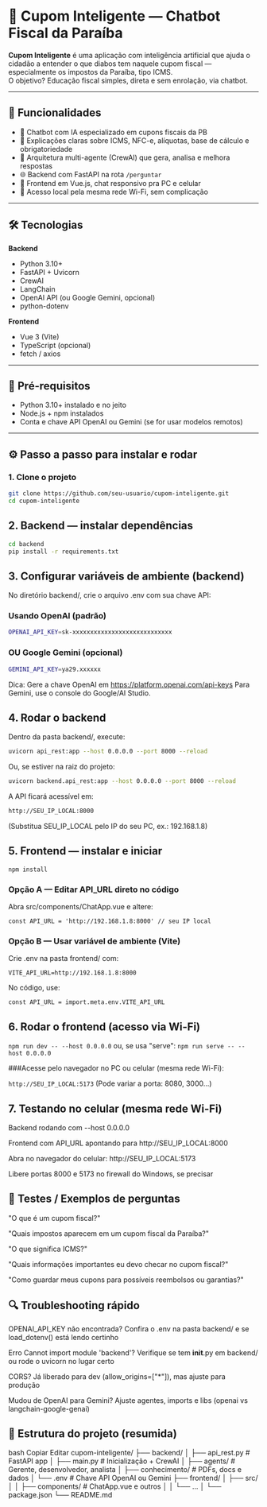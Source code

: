 # 🧾 Cupom Inteligente — Chatbot Fiscal da Paraíba

**Cupom Inteligente** é uma aplicação com inteligência artificial que ajuda o cidadão a entender o que diabos tem naquele cupom fiscal — especialmente os impostos da Paraíba, tipo ICMS.  
O objetivo? Educação fiscal simples, direta e sem enrolação, via chatbot.

---

## 🚀 Funcionalidades

- 🤖 Chatbot com IA especializado em cupons fiscais da PB  
- 📄 Explicações claras sobre ICMS, NFC-e, alíquotas, base de cálculo e obrigatoriedade  
- 🧠 Arquitetura multi-agente (CrewAI) que gera, analisa e melhora respostas  
- 🌐 Backend com FastAPI na rota `/perguntar`  
- 💬 Frontend em Vue.js, chat responsivo pra PC e celular  
- 📱 Acesso local pela mesma rede Wi-Fi, sem complicação

---

## 🛠 Tecnologias

**Backend**  
- Python 3.10+  
- FastAPI + Uvicorn  
- CrewAI  
- LangChain  
- OpenAI API (ou Google Gemini, opcional)  
- python-dotenv  

**Frontend**  
- Vue 3 (Vite)  
- TypeScript (opcional)  
- fetch / axios  

---

## 🔧 Pré-requisitos

- Python 3.10+ instalado e no jeito  
- Node.js + npm instalados  
- Conta e chave API OpenAI ou Gemini (se for usar modelos remotos)  

---

## ⚙️ Passo a passo para instalar e rodar

### 1. Clone o projeto

```bash
git clone https://github.com/seu-usuario/cupom-inteligente.git
cd cupom-inteligente
```
## 2. Backend — instalar dependências
```bash
cd backend
pip install -r requirements.txt
```
## 3. Configurar variáveis de ambiente (backend)
No diretório backend/, crie o arquivo .env com sua chave API:

### Usando OpenAI (padrão)
```bash
OPENAI_API_KEY=sk-xxxxxxxxxxxxxxxxxxxxxxxxxxxx
```

### OU Google Gemini (opcional)
```bash
GEMINI_API_KEY=ya29.xxxxxx
```
Dica: Gere a chave OpenAI em https://platform.openai.com/api-keys
Para Gemini, use o console do Google/AI Studio.

## 4. Rodar o backend
Dentro da pasta backend/, execute:

```bash
uvicorn api_rest:app --host 0.0.0.0 --port 8000 --reload
```

Ou, se estiver na raiz do projeto:

```bash
uvicorn backend.api_rest:app --host 0.0.0.0 --port 8000 --reload
```

A API ficará acessível em:

```bash
http://SEU_IP_LOCAL:8000
```
(Substitua SEU_IP_LOCAL pelo IP do seu PC, ex.: 192.168.1.8)

## 5. Frontend — instalar e iniciar

```cd ../frontend
npm install
```
### Opção A — Editar API_URL direto no código
Abra src/components/ChatApp.vue e altere:

```
const API_URL = 'http://192.168.1.8:8000' // seu IP local
```
### Opção B — Usar variável de ambiente (Vite)
Crie .env na pasta frontend/ com:

```VITE_API_URL=http://192.168.1.8:8000```

No código, use:

```const API_URL = import.meta.env.VITE_API_URL```

## 6. Rodar o frontend (acesso via Wi-Fi)

```npm run dev -- --host 0.0.0.0```
 ou, se usa "serve":
```npm run serve -- --host 0.0.0.0```

###Acesse pelo navegador no PC ou celular (mesma rede Wi-Fi):

```http://SEU_IP_LOCAL:5173```
(Pode variar a porta: 8080, 3000...)

## 7. Testando no celular (mesma rede Wi-Fi)
Backend rodando com --host 0.0.0.0

Frontend com API_URL apontando para http://SEU_IP_LOCAL:8000

Abra no navegador do celular: http://SEU_IP_LOCAL:5173

Libere portas 8000 e 5173 no firewall do Windows, se precisar

## 🧪 Testes / Exemplos de perguntas
"O que é um cupom fiscal?"

"Quais impostos aparecem em um cupom fiscal da Paraíba?"

"O que significa ICMS?"

"Quais informações importantes eu devo checar no cupom fiscal?"

"Como guardar meus cupons para possíveis reembolsos ou garantias?"

## 🔍 Troubleshooting rápido
OPENAI_API_KEY não encontrada? Confira o .env na pasta backend/ e se load_dotenv() está lendo certinho

Erro Cannot import module 'backend'? Verifique se tem __init__.py em backend/ ou rode o uvicorn no lugar certo

CORS? Já liberado para dev (allow_origins=["*"]), mas ajuste para produção

Mudou de OpenAI para Gemini? Ajuste agentes, imports e libs (openai vs langchain-google-genai)

## 🧾 Estrutura do projeto (resumida)
bash
Copiar
Editar
cupom-inteligente/
├── backend/
│   ├── api_rest.py         # FastAPI app
│   ├── main.py             # Inicialização + CrewAI
│   ├── agents/             # Gerente, desenvolvedor, analista
│   ├── conhecimento/       # PDFs, docs e dados
│   └── .env                # Chave API OpenAI ou Gemini
├── frontend/
│   ├── src/
│   │   ├── components/     # ChatApp.vue e outros
│   │   └── ...
│   └── package.json
└── README.md





